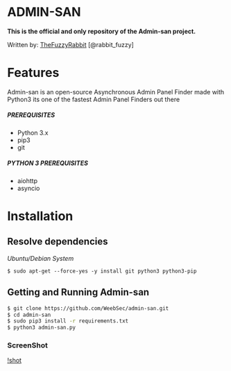 # ADMIN-SAN
**This is the official and only repository of the Admin-san project.**

Written by: [TheFuzzyRabbit](https://github.com/FuzzyRabbit) [@rabbit_fuzzy]

# Features
Admin-san is an open-source Asynchronous Admin Panel Finder made with Python3
its one of the fastest Admin Panel Finders out there


##### PREREQUISITES
* Python 3.x 
* pip3
* git

##### PYTHON 3 PREREQUISITES
* aiohttp
* asyncio

# Installation
## Resolve dependencies
*Ubuntu/Debian System*
```
$ sudo apt-get --force-yes -y install git python3 python3-pip
```

## Getting and Running Admin-san
```sh
$ git clone https://github.com/WeebSec/admin-san.git
$ cd admin-san
$ sudo pip3 install -r requirements.txt
$ python3 admin-san.py
```

### ScreenShot
[!shot](https://raw.githubusercontent.com/WeebSec/admin-san/master/imgs/ss.png)




